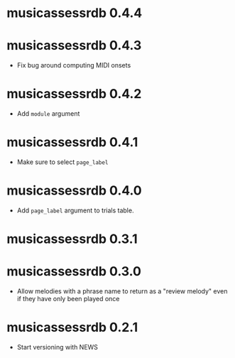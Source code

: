 # musicassessrdb 0.4.4

# musicassessrdb 0.4.3

- Fix bug around computing MIDI onsets

# musicassessrdb 0.4.2

- Add `module` argument

# musicassessrdb 0.4.1

- Make sure to select `page_label`

# musicassessrdb 0.4.0

- Add `page_label` argument to trials table.

# musicassessrdb 0.3.1

# musicassessrdb 0.3.0

- Allow melodies with a phrase name to return as a "review melody" even if they have only been played once

# musicassessrdb 0.2.1

- Start versioning with NEWS
